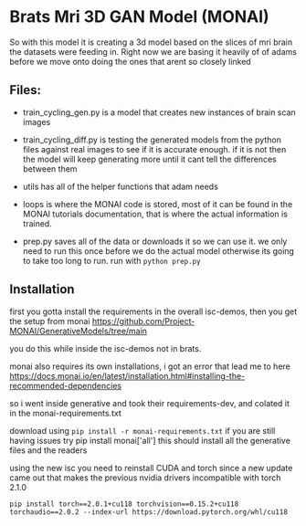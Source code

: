 # Brats Mri 3D GAN Model (MONAI)

So with this model it is creating a 3d model based on the slices of mri brain the datasets were feeding in. Right now we are basing it heavily of of adams before we move onto doing the ones that arent so closely linked

## Files:
- train_cycling_gen.py is a model that creates new instances of brain scan images

- train_cycling_diff.py is testing the generated models from the python files against real images to see if it is accurate enough. if it is not then the model will keep generating more until it cant tell the differences between them

- utils has all of the helper functions that adam needs

- loops is where the MONAI code is stored, most of it can be found in the MONAI tutorials documentation, that is where the actual information is trained.

- prep.py saves all of the data or downloads it so we can use it. we only need to run this once before we do the actual model otherwise its going to take too long to run. run with `python prep.py`

## Installation

first you gotta install the requirements in the overall isc-demos, then you get the setup from monai https://github.com/Project-MONAI/GenerativeModels/tree/main 

you do this while inside the isc-demos not in brats.

monai also requires its own installations, i got an error that lead me to here
https://docs.monai.io/en/latest/installation.html#installing-the-recommended-dependencies 

so i went inside generative and took their requirements-dev, and colated it in the monai-requirements.txt

download using `pip install -r monai-requirements.txt`
if you are still having issues try 
pip install monai['all']
this should install all the generative files and the readers

using the new isc you need to reinstall CUDA and torch since a new update came out that makes the previous nvidia drivers incompatible with torch 2.1.0

`pip install torch==2.0.1+cu118 torchvision==0.15.2+cu118 torchaudio==2.0.2 --index-url https://download.pytorch.org/whl/cu118`